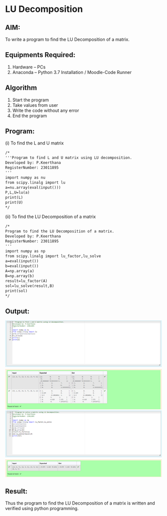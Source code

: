 # LU Decomposition 

## AIM:
To write a program to find the LU Decomposition of a matrix.

## Equipments Required:
1. Hardware – PCs
2. Anaconda – Python 3.7 Installation / Moodle-Code Runner

## Algorithm
1. Start the program
2. Take values from user
3. Write the code without any error
4. End the program

## Program:
(i) To find the L and U matrix
```
/*
'''Program to find L and U matrix using LU decomposition.
Developed by: P.Keerthana 
RegisterNumber: 23011895
'''
import numpy as nu
from scipy.linalg import lu
a=nu.array(eval(input()))
P,L,U=lu(a)
print(L)
print(U)
*/
```
(ii) To find the LU Decomposition of a matrix
```
/*
Program to find the LU Decomposition of a matrix.
Developed by: P.Keerthana
RegisterNumber: 23011895
'''
import numpy as np
from scipy.linalg import lu_factor,lu_solve
a=eval(input())
b=eval(input())
A=np.array(a)
B=np.array(b)
result=lu_factor(A)
sol=lu_solve(result,B)
print(sol)
*/
```

## Output:
![Alt text](LU(i).png)
![Alt text](LU(ii).png)

## Result:
Thus the program to find the LU Decomposition of a matrix is written and verified using python programming.

